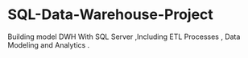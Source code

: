 # SQL-Data-Warehouse-Project
Building model DWH With SQL Server ,Including ETL Processes , Data Modeling and Analytics .

